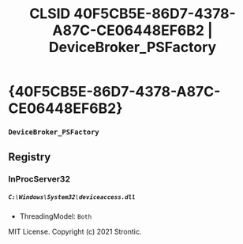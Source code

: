 ﻿---
title: "CLSID 40F5CB5E-86D7-4378-A87C-CE06448EF6B2 | DeviceBroker_PSFactory"
excerpt: What is COM-Object CLSID 40F5CB5E-86D7-4378-A87C-CE06448EF6B2?
---

# {40F5CB5E-86D7-4378-A87C-CE06448EF6B2}

### `DeviceBroker_PSFactory`

## Registry


### InProcServer32

##### `C:\Windows\System32\deviceaccess.dll`
* ThreadingModel: `Both`

MIT License. Copyright (c) 2021 Strontic.


